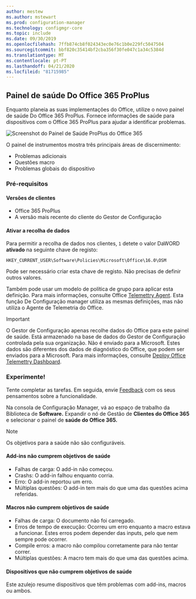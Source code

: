```yaml
---
author: mestew
ms.author: mstewart
ms.prod: configuration-manager
ms.technology: configmgr-core
ms.topic: include
ms.date: 09/30/2019
ms.openlocfilehash: 7ffb874cb8f024343ec0e76c1b0e229fc5047504
ms.sourcegitcommit: bbf820c35414bf2cba356f30fe047c1a34c5384d
ms.translationtype: MT
ms.contentlocale: pt-PT
ms.lasthandoff: 04/21/2020
ms.locfileid: "81715985"
---
```

## <a name="office-365-proplus-health-dashboard"></a><a name="bkmk_o365health"></a>Painel de saúde Do Office 365 ProPlus

<!--4488301-->

Enquanto planeia as suas implementações do Office, utilize o novo painel de saúde Do Office 365 ProPlus. Fornece informações de saúde para dispositivos com o Office 365 ProPlus para ajudar a identificar problemas.

![Screenshot do Painel de Saúde ProPlus do Office 365](../../media/4488301-o365-health.png)

O painel de instrumentos mostra três principais áreas de discernimento:

- Problemas adicionais
- Questões macro
- Problemas globais do dispositivo

### <a name="prerequisites"></a>Pré-requisitos

#### <a name="client-versions"></a>Versões de clientes

- Office 365 ProPlus
- A versão mais recente do cliente do Gestor de Configuração

#### <a name="enable-data-collection"></a>Ativar a recolha de dados

Para permitir a recolha de dados nos clientes, `1` detete o valor DaWORD **ativado** na seguinte chave de registo:

`HKEY_CURRENT_USER\Software\Policies\Microsoft\Office\16.0\OSM`

Pode ser necessário criar esta chave de registo. Não precisas de definir outros valores.

Também pode usar um modelo de política de grupo para aplicar esta definição. Para mais informações, consulte Office [Telemettry Agent](https://docs.microsoft.com/deployoffice/compat/deploy-telemetry-dashboard#office-telemetry-agent). Esta função De Configuração manager utiliza as mesmas definições, mas não utiliza o Agente de Telemetria do Office.

> [!IMPORTANT]
> O Gestor de Configuração apenas recolhe dados do Office para este painel de saúde. Está armazenado na base de dados do Gestor de Configuração controlada pela sua organização. Não é enviado para a Microsoft. Estes dados são diferentes dos dados de diagnóstico do Office, que podem ser enviados para a Microsoft. Para mais informações, consulte [Deploy Office Telemettry Dashboard](https://docs.microsoft.com/deployoffice/compat/deploy-telemetry-dashboard).

### <a name="try-it-out"></a>Experimente!

Tente completar as tarefas. Em seguida, envie [Feedback](../../../../understand/find-help.md#product-feedback) com os seus pensamentos sobre a funcionalidade.

Na consola de Configuração Manager, vá ao espaço de trabalho da Biblioteca de **Software.** Expandir o nó de Gestão de **Clientes do Office 365** e selecionar o painel de **saúde do Office 365.**

> [!NOTE]
> Os objetivos para a saúde não são configuráveis.

#### <a name="add-ins-not-meeting-health-goals"></a>Add-ins não cumprem objetivos de saúde

- Falhas de carga: O add-in não começou.
- Crashs: O add-in falhou enquanto corria.
- Erro: O add-in reportou um erro.
- Múltiplas questões: O add-in tem mais do que uma das questões acima referidas.

#### <a name="macros-not-meeting-health-goals"></a>Macros não cumprem objetivos de saúde

- Falhas de carga: O documento não foi carregado.
- Erros de tempo de execução: Ocorreu um erro enquanto a macro estava a funcionar. Estes erros podem depender das inputs, pelo que nem sempre pode ocorrer.
- Compile erros: a macro não compilou corretamente para não tentar correr.
- Múltiplas questões: A macro tem mais do que uma das questões acima.

#### <a name="devices-not-meeting-health-goals"></a>Dispositivos que não cumprem objetivos de saúde

Este azulejo resume dispositivos que têm problemas com add-ins, macros ou ambos.
